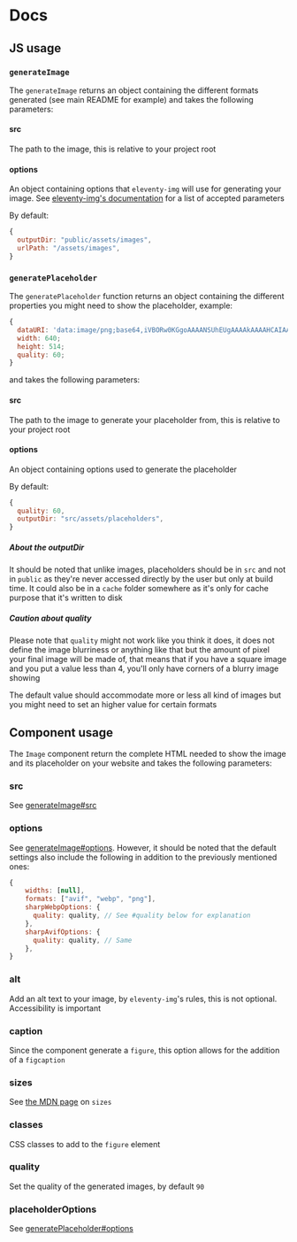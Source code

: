 # Docs

## JS usage

### `generateImage`

The `generateImage` returns an object containing the different formats generated (see main README for example) and takes the following parameters:

#### src

The path to the image, this is relative to your project root

#### options

An object containing options that `eleventy-img` will use for generating your image. See [eleventy-img's documentation](https://www.11ty.dev/docs/plugins/image/) for a list of accepted parameters

By default:

```js
{
  outputDir: "public/assets/images",
  urlPath: "/assets/images",
}
```

### `generatePlaceholder`

The `generatePlaceholder` function returns an object containing the different properties you might need to show the placeholder, example:

```js
{
  dataURI: 'data:image/png;base64,iVBORw0KGgoAAAANSUhEUgAAAAkAAAAHCAIAAABV+fA3AAAACXBIWXMAAAsTAAALEwEAmpwYAAAAz0lEQVQImQHEADv/AJ7Ho7PYwTt5UhdkNjmLSUOPUCB4MSFzMkGMNACixqksb04WUy4wdz9cnFxPnksbaS0HTCo3hDUAnLmcRnFLQ289ZpZXn7Z9MpA+OYU9EFstVZpHAJ3GaqnPbJXFW5iyZNzLqZWvco+9YHeqVlKXSACu1myt13Cc1GW6ynnFrIjK4ouSzFZ/vlNsskgAytqD1d6Q3+Kevsl/xb951+OXyt6FstVytNRzAIS0S4i2S5u8TK3NXrPOZ57CYqLGXWiqOoi4Rz9UYMGpm241AAAAAElFTkSuQmCC';
  width: 640;
  height: 514;
  quality: 60;
}
```

and takes the following parameters:

#### src

The path to the image to generate your placeholder from, this is relative to your project root

#### options

An object containing options used to generate the placeholder

By default:

```js
{
  quality: 60,
  outputDir: "src/assets/placeholders",
}
```

##### About the outputDir

It should be noted that unlike images, placeholders should be in `src` and not in `public` as they're never accessed directly by the user but only at build time. It could also be in a `cache` folder somewhere as it's only for cache purpose that it's written to disk

##### Caution about quality

Please note that `quality` might not work like you think it does, it does not define the image blurriness or anything like that but the amount of pixel your final image will be made of, that means that if you have a square image and you put a value less than 4, you'll only have corners of a blurry image showing

The default value should accommodate more or less all kind of images but you might need to set an higher value for certain formats

## Component usage

The `Image` component return the complete HTML needed to show the image and its placeholder on your website and takes the following parameters:

### src

See [generateImage#src](#src)

### options

See [generateImage#options](#options). However, it should be noted that the default settings also include the following in addition to the previously mentioned ones:

```js
{
    widths: [null],
    formats: ["avif", "webp", "png"],
    sharpWebpOptions: {
      quality: quality, // See #quality below for explanation
    },
    sharpAvifOptions: {
      quality: quality, // Same
    },
}
```

### alt

Add an alt text to your image, by `eleventy-img`'s rules, this is not optional. Accessibility is important

### caption

Since the component generate a `figure`, this option allows for the addition of a `figcaption`

### sizes

See [the MDN page](https://developer.mozilla.org/en-US/docs/Web/API/HTMLImageElement/sizes) on `sizes`

### classes

CSS classes to add to the `figure` element

### quality

Set the quality of the generated images, by default `90`

### placeholderOptions

See [generatePlaceholder#options](#options-1)
